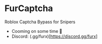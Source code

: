 # FurCaptcha
Roblox Captcha Bypass for Snipers
- Cooming on some time 🦊
- Discord: (.gg/furx)[https://discord.gg/furx]
